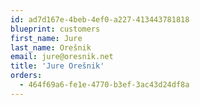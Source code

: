 ```yaml
---
id: ad7d167e-4beb-4ef0-a227-413443781818
blueprint: customers
first_name: Jure
last_name: Orešnik
email: jure@oresnik.net
title: 'Jure Orešnik'
orders:
  - 464f69a6-fe1e-4770-b3ef-3ac43d24df8a
---
```

